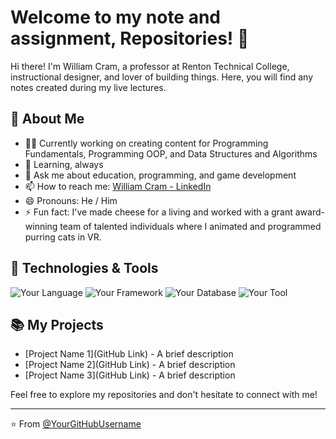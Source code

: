 # Welcome to my note and assignment, Repositories! 👋

Hi there! I'm William Cram, a professor at Renton Technical College, instructional designer, and lover of building things. Here, you will find any notes created during my live lectures.

## 🚀 About Me

- 👨‍💻 Currently working on creating content for Programming Fundamentals, Programming OOP, and Data Structures and Algorithms
- 🌱 Learning, always
- 💬 Ask me about education, programming, and game development
- 📫 How to reach me: [William Cram - LinkedIn](https://www.linkedin.com/in/william-cram/)
- 😄 Pronouns: He / Him
- ⚡ Fun fact: I've made cheese for a living and worked with a grant award-winning team of talented individuals where I animated and programmed purring cats in VR.

## 🔧 Technologies & Tools

![Your Language](https://img.shields.io/badge/-Language-000?&logo=YourLanguage)
![Your Framework](https://img.shields.io/badge/-Framework-000?&logo=YourFramework)
![Your Database](https://img.shields.io/badge/-Database-000?&logo=YourDatabase)
![Your Tool](https://img.shields.io/badge/-Tool-000?&logo=YourTool)

## 📚 My Projects

- [Project Name 1](GitHub Link) - A brief description
- [Project Name 2](GitHub Link) - A brief description
- [Project Name 3](GitHub Link) - A brief description

Feel free to explore my repositories and don't hesitate to connect with me!

---

⭐️ From [@YourGitHubUsername](https://github.com/YourGitHubUsername)
